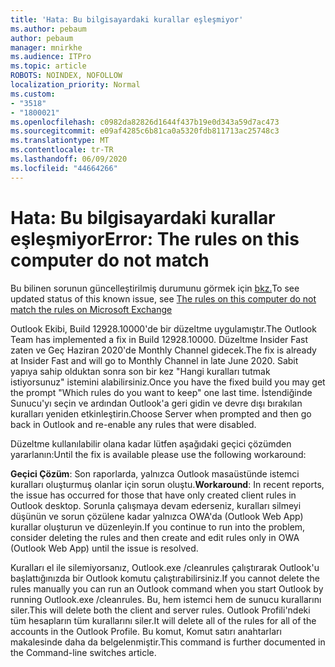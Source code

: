 ```yaml
---
title: 'Hata: Bu bilgisayardaki kurallar eşleşmiyor'
ms.author: pebaum
author: pebaum
manager: mnirkhe
ms.audience: ITPro
ms.topic: article
ROBOTS: NOINDEX, NOFOLLOW
localization_priority: Normal
ms.custom:
- "3518"
- "1800021"
ms.openlocfilehash: c0982da82826d1644f437b19e0d343a59d7ac473
ms.sourcegitcommit: e09af4285c6b81ca0a5320fdb811713ac25748c3
ms.translationtype: MT
ms.contentlocale: tr-TR
ms.lasthandoff: 06/09/2020
ms.locfileid: "44664266"
---
```

# <a name="error-the-rules-on-this-computer-do-not-match"></a><span data-ttu-id="ef0b8-102">Hata: Bu bilgisayardaki kurallar eşleşmiyor</span><span class="sxs-lookup"><span data-stu-id="ef0b8-102">Error: The rules on this computer do not match</span></span>

<span data-ttu-id="ef0b8-103">Bu bilinen sorunun güncelleştirilmiş durumunu görmek için [bkz.](https://support.office.com/article/d032e037-b224-429e-b325-633afde9b5f0)</span><span class="sxs-lookup"><span data-stu-id="ef0b8-103">To see updated status of this known issue, see [The rules on this computer do not match the rules on Microsoft Exchange](https://support.office.com/article/d032e037-b224-429e-b325-633afde9b5f0)</span></span>

<span data-ttu-id="ef0b8-104">Outlook Ekibi, Build 12928.10000'de bir düzeltme uygulamıştır.</span><span class="sxs-lookup"><span data-stu-id="ef0b8-104">The Outlook Team has implemented a fix in Build 12928.10000.</span></span> <span data-ttu-id="ef0b8-105">Düzeltme Insider Fast zaten ve Geç Haziran 2020'de Monthly Channel gidecek.</span><span class="sxs-lookup"><span data-stu-id="ef0b8-105">The fix is already at Insider Fast and will go to Monthly Channel in late June 2020.</span></span> <span data-ttu-id="ef0b8-106">Sabit yapıya sahip olduktan sonra son bir kez "Hangi kuralları tutmak istiyorsunuz" istemini alabilirsiniz.</span><span class="sxs-lookup"><span data-stu-id="ef0b8-106">Once you have the fixed build you may get the prompt "Which rules do you want to keep" one last time.</span></span> <span data-ttu-id="ef0b8-107">İstendiğinde Sunucu'yı seçin ve ardından Outlook'a geri gidin ve devre dışı bırakılan kuralları yeniden etkinleştirin.</span><span class="sxs-lookup"><span data-stu-id="ef0b8-107">Choose Server when prompted and then go back in Outlook and re-enable any rules that were disabled.</span></span>

<span data-ttu-id="ef0b8-108">Düzeltme kullanılabilir olana kadar lütfen aşağıdaki geçici çözümden yararlanın:</span><span class="sxs-lookup"><span data-stu-id="ef0b8-108">Until the fix is available please use the following workaround:</span></span>

<span data-ttu-id="ef0b8-109">**Geçici Çözüm**: Son raporlarda, yalnızca Outlook masaüstünde istemci kuralları oluşturmuş olanlar için sorun oluştu.</span><span class="sxs-lookup"><span data-stu-id="ef0b8-109">**Workaround**: In recent reports, the issue has occurred for those that have only created client rules in Outlook desktop.</span></span> <span data-ttu-id="ef0b8-110">Sorunla çalışmaya devam ederseniz, kuralları silmeyi düşünün ve sorun çözülene kadar yalnızca OWA'da (Outlook Web App) kurallar oluşturun ve düzenleyin.</span><span class="sxs-lookup"><span data-stu-id="ef0b8-110">If you continue to run into the problem, consider deleting the rules and then create and edit rules only in OWA (Outlook Web App) until the issue is resolved.</span></span>

<span data-ttu-id="ef0b8-111">Kuralları el ile silemiyorsanız, Outlook.exe /cleanrules çalıştırarak Outlook'u başlattığınızda bir Outlook komutu çalıştırabilirsiniz.</span><span class="sxs-lookup"><span data-stu-id="ef0b8-111">If you cannot delete the rules manually you can run an Outlook command when you start Outlook by running Outlook.exe /cleanrules.</span></span> <span data-ttu-id="ef0b8-112">Bu, hem istemci hem de sunucu kurallarını siler.</span><span class="sxs-lookup"><span data-stu-id="ef0b8-112">This will delete both the client and server rules.</span></span> <span data-ttu-id="ef0b8-113">Outlook Profili'ndeki tüm hesapların tüm kurallarını siler.</span><span class="sxs-lookup"><span data-stu-id="ef0b8-113">It will delete all of the rules for all of the accounts in the Outlook Profile.</span></span> <span data-ttu-id="ef0b8-114">Bu komut, Komut satırı anahtarları makalesinde daha da belgelenmiştir.</span><span class="sxs-lookup"><span data-stu-id="ef0b8-114">This command is further documented in the Command-line switches article.</span></span>

